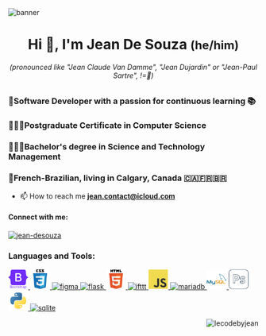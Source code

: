<img src="https://media.licdn.com/dms/image/D4E16AQGJKiayBRwWDg/profile-displaybackgroundimage-shrink_350_1400/0/1718398389899?e=1723680000&v=beta&t=kv7GMUH6aiuNWxIJuGW9l7rt7FltXvpSSQR_JYLHh2U" alt="banner" />
<h1 align="center">Hi 👋,  I'm Jean De Souza <small>(he/him)</small></h1>
<h6 align="center">(pronounced like "Jean Claude Van Damme", "Jean Dujardin" or "Jean-Paul Sartre", !=👖)</h6>
<h3 align="left">🎯Software Developer with a passion for continuous learning 📚
<h3 align="left">👨🏼‍🎓Postgraduate Certificate in Computer Science</h3>
<h3 align="left">👨🏼‍🎓Bachelor's degree in Science and Technology Management</h3>
<h3 align="left">📍French-Brazilian, living in Calgary, Canada 🇨🇦🇫🇷🇧🇷</h3>

- 📫 How to reach me **jean.contact@icloud.com**

<h4 align="left">Connect with me:</h4>
<p align="left">
<a href="https://linkedin.com/in/jean-desouza" target="blank"><img align="center" src="https://raw.githubusercontent.com/rahuldkjain/github-profile-readme-generator/master/src/images/icons/Social/linked-in-alt.svg" alt="jean-desouza" height="30" width="40" /></a>
</p>

<h3 align="left">Languages and Tools:</h3>
<p align="left"> <a href="https://getbootstrap.com" target="_blank" rel="noreferrer"> <img src="https://raw.githubusercontent.com/devicons/devicon/master/icons/bootstrap/bootstrap-plain-wordmark.svg" alt="bootstrap" width="40" height="40"/> </a> <a href="https://www.w3schools.com/css/" target="_blank" rel="noreferrer"> <img src="https://raw.githubusercontent.com/devicons/devicon/master/icons/css3/css3-original-wordmark.svg" alt="css3" width="40" height="40"/> </a> <a href="https://www.figma.com/" target="_blank" rel="noreferrer"> <img src="https://www.vectorlogo.zone/logos/figma/figma-icon.svg" alt="figma" width="40" height="40"/> </a> <a href="https://flask.palletsprojects.com/" target="_blank" rel="noreferrer"> <img src="https://www.vectorlogo.zone/logos/pocoo_flask/pocoo_flask-icon.svg" alt="flask" width="40" height="40"/> </a> <a href="https://www.w3.org/html/" target="_blank" rel="noreferrer"> <img src="https://raw.githubusercontent.com/devicons/devicon/master/icons/html5/html5-original-wordmark.svg" alt="html5" width="40" height="40"/> </a> <a href="https://ifttt.com/" target="_blank" rel="noreferrer"> <img src="https://www.vectorlogo.zone/logos/ifttt/ifttt-ar21.svg" alt="ifttt" width="40" height="40"/> </a> <a href="https://developer.mozilla.org/en-US/docs/Web/JavaScript" target="_blank" rel="noreferrer"> <img src="https://raw.githubusercontent.com/devicons/devicon/master/icons/javascript/javascript-original.svg" alt="javascript" width="40" height="40"/> </a> <a href="https://mariadb.org/" target="_blank" rel="noreferrer"> <img src="https://www.vectorlogo.zone/logos/mariadb/mariadb-icon.svg" alt="mariadb" width="40" height="40"/> </a> <a href="https://www.mysql.com/" target="_blank" rel="noreferrer"> <img src="https://raw.githubusercontent.com/devicons/devicon/master/icons/mysql/mysql-original-wordmark.svg" alt="mysql" width="40" height="40"/> </a> <a href="https://www.photoshop.com/en" target="_blank" rel="noreferrer"> <img src="https://raw.githubusercontent.com/devicons/devicon/master/icons/photoshop/photoshop-line.svg" alt="photoshop" width="40" height="40"/> </a> <a href="https://www.python.org" target="_blank" rel="noreferrer"> <img src="https://raw.githubusercontent.com/devicons/devicon/master/icons/python/python-original.svg" alt="python" width="40" height="40"/> </a> <a href="https://www.sqlite.org/" target="_blank" rel="noreferrer"> <img src="https://www.vectorlogo.zone/logos/sqlite/sqlite-icon.svg" alt="sqlite" width="40" height="40"/> </a> </p>
<p align="right"> <img src="https://komarev.com/ghpvc/?username=lecodebyjean&label=Profile%20views&color=0e75b6&style=plastic" alt="lecodebyjean" /> </p>

